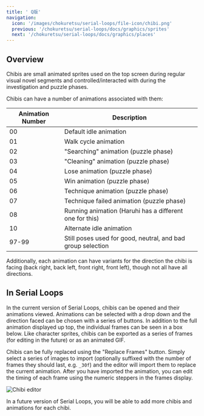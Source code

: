 ```yaml
---
title: ' Q版'
navigation:
  icon: '/images/chokuretsu/serial-loops/file-icon/chibi.png'
  previous: '/chokuretsu/serial-loops/docs/graphics/sprites'
  next: '/chokuretsu/serial-loops/docs/graphics/places'
---
```


## Overview
Chibis are small animated sprites used on the top screen during regular visual novel segments and controlled/interacted with during the
investigation and puzzle phases.

Chibis can have a number of animations associated with them:

| Animation Number | Description |
|------------------|-------------|
| 00 | Default idle animation |
| 01 | Walk cycle animation |
| 02 | "Searching" animation (puzzle phase) |
| 03 | "Cleaning" animation (puzzle phase) |
| 04 | Lose animation (puzzle phase) |
| 05 | Win animation (puzzle phase) |
| 06 | Technique animation (puzzle phase) |
| 07 | Technique failed animation (puzzle phase) |
| 08 | Running animation (Haruhi has a different one for this) |
| 10 | Alternate idle animation |
| 97-99 | Still poses used for good, neutral, and bad group selection |

Additionally, each animation can have variants for the direction the chibi is facing (back right, back left, front right, front left), though not all have all directions.

## In Serial Loops
In the current version of Serial Loops, chibis can be opened and their animations viewed. Animations can be selected with a drop down and the direction 
faced can be chosen with a series of buttons. In addition to the full animation displayed up top, the individual frames can be seen in a box below.
Like character sprites, chibis can be exported as a series of frames (for editing in the future) or as an animated GIF.

Chibis can be fully replaced using the "Replace Frames" button. Simply select a series of images to import (optionally suffixed with the number of frames they should last, e.g. `_30f`)
and the editor will import them to replace the current animation. After you have imported the animation, you can edit the timing of each frame using the numeric steppers in the frames
display.

![Chibi editor](/images/chokuretsu/serial-loops/chibi-editing.png)

In a future version of Serial Loops, you will be able to add more chibis and animations for each chibi.